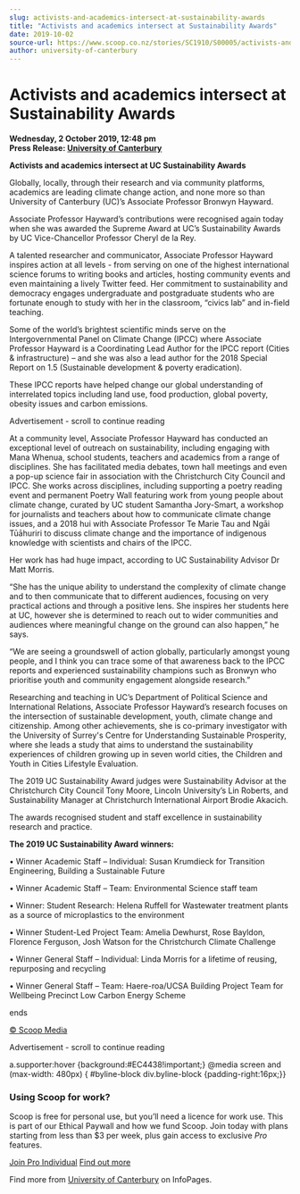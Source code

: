 ```yaml
---
slug: activists-and-academics-intersect-at-sustainability-awards
title: "Activists and academics intersect at Sustainability Awards"
date: 2019-10-02
source-url: https://www.scoop.co.nz/stories/SC1910/S00005/activists-and-academics-intersect-at-sustainability-awards.htm
author: university-of-canterbury
---
```

Activists and academics intersect at Sustainability Awards
==========================================================

**Wednesday, 2 October 2019, 12:48 pm**  
**Press Release: [University of Canterbury](https://info.scoop.co.nz/University_of_Canterbury)**

**Activists and academics intersect at UC Sustainability Awards**

Globally, locally, through their research and via community platforms, academics are leading climate change action, and none more so than University of Canterbury (UC)’s Associate Professor Bronwyn Hayward.

Associate Professor Hayward’s contributions were recognised again today when she was awarded the Supreme Award at UC’s Sustainability Awards by UC Vice-Chancellor Professor Cheryl de la Rey.

A talented researcher and communicator, Associate Professor Hayward inspires action at all levels - from serving on one of the highest international science forums to writing books and articles, hosting community events and even maintaining a lively Twitter feed. Her commitment to sustainability and democracy engages undergraduate and postgraduate students who are fortunate enough to study with her in the classroom, “civics lab” and in-field teaching.

Some of the world’s brightest scientific minds serve on the Intergovernmental Panel on Climate Change (IPCC) where Associate Professor Hayward is a Coordinating Lead Author for the IPCC report (Cities & infrastructure) – and she was also a lead author for the 2018 Special Report on 1.5 (Sustainable development & poverty eradication).

These IPCC reports have helped change our global understanding of interrelated topics including land use, food production, global poverty, obesity issues and carbon emissions.

Advertisement - scroll to continue reading





At a community level, Associate Professor Hayward has conducted an exceptional level of outreach on sustainability, including engaging with Mana Whenua, school students, teachers and academics from a range of disciplines. She has facilitated media debates, town hall meetings and even a pop-up science fair in association with the Christchurch City Council and IPCC. She works across disciplines, including supporting a poetry reading event and permanent Poetry Wall featuring work from young people about climate change, curated by UC student Samantha Jory-Smart, a workshop for journalists and teachers about how to communicate climate change issues, and a 2018 hui with Associate Professor Te Marie Tau and Ngāi Tūāhuriri to discuss climate change and the importance of indigenous knowledge with scientists and chairs of the IPCC.

Her work has had huge impact, according to UC Sustainability Advisor Dr Matt Morris.

“She has the unique ability to understand the complexity of climate change and to then communicate that to different audiences, focusing on very practical actions and through a positive lens. She inspires her students here at UC, however she is determined to reach out to wider communities and audiences where meaningful change on the ground can also happen,” he says.

“We are seeing a groundswell of action globally, particularly amongst young people, and I think you can trace some of that awareness back to the IPCC reports and experienced sustainability champions such as Bronwyn who prioritise youth and community engagement alongside research.”

Researching and teaching in UC’s Department of Political Science and International Relations, Associate Professor Hayward’s research focuses on the intersection of sustainable development, youth, climate change and citizenship. Among other achievements, she is co-primary investigator with the University of Surrey's Centre for Understanding Sustainable Prosperity, where she leads a study that aims to understand the sustainability experiences of children growing up in seven world cities, the Children and Youth in Cities Lifestyle Evaluation.

The 2019 UC Sustainability Award judges were Sustainability Advisor at the Christchurch City Council Tony Moore, Lincoln University’s Lin Roberts, and Sustainability Manager at Christchurch International Airport Brodie Akacich.

The awards recognised student and staff excellence in sustainability research and practice.

**The 2019 UC Sustainability Award** **winners:**

• Winner Academic Staff – Individual: Susan Krumdieck for Transition Engineering, Building a Sustainable Future

• Winner Academic Staff – Team: Environmental Science staff team

• Winner: Student Research: Helena Ruffell for Wastewater treatment plants as a source of microplastics to the environment

• Winner Student-Led Project Team: Amelia Dewhurst, Rose Bayldon, Florence Ferguson, Josh Watson for the Christchurch Climate Challenge

• Winner General Staff – Individual: Linda Morris for a lifetime of reusing, repurposing and recycling

• Winner General Staff – Team: Haere-roa/UCSA Building Project Team for Wellbeing Precinct Low Carbon Energy Scheme

  
ends

[© Scoop Media](http://www.scoop.co.nz/about/terms.html)  

Advertisement - scroll to continue reading



a.supporter:hover {background:#EC4438!important;} @media screen and (max-width: 480px) { #byline-block div.byline-block {padding-right:16px;}}

### Using Scoop for work?

Scoop is free for personal use, but you’ll need a licence for work use. This is part of our Ethical Paywall and how we fund Scoop. Join today with plans starting from less than $3 per week, plus gain access to exclusive _Pro_ features.  
  
[Join Pro Individual](https://pro.scoop.co.nz/Individual/?from=ProIn24) [Find out more](https://pro.scoop.co.nz/using-scoop-for-work/?from=ProIn24)

Find more from [University of Canterbury](https://info.scoop.co.nz/University_of_Canterbury) on InfoPages.